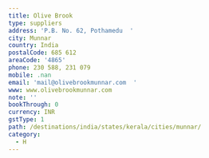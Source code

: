 ```yaml
---
title: Olive Brook
type: suppliers
address: 'P.B. No. 62, Pothamedu  '
city: Munnar
country: India
postalCode: 685 612
areaCode: '4865'
phone: 230 588, 231 079
mobile: .nan
email: 'mail@olivebrookmunnar.com  '
www: www.olivebrookmunnar.com
note: ''
bookThrough: 0
currency: INR
gstType: 1
path: /destinations/india/states/kerala/cities/munnar/
category:
  - H
---
```


